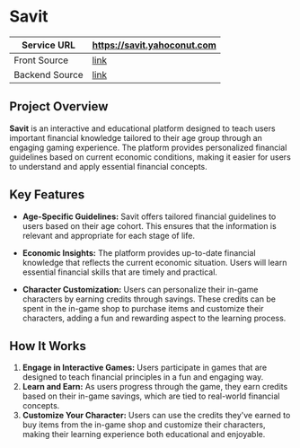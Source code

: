 
# Savit

| Service URL    | https://savit.yahoconut.com |
|----------------|-----------------------------|
| Front Source   | [link](/src/)               |
| Backend Source | [link](amplify/)            |

## Project Overview

**Savit** is an interactive and educational platform designed to teach users important financial knowledge tailored to their age group through an engaging gaming experience. The platform provides personalized financial guidelines based on current economic conditions, making it easier for users to understand and apply essential financial concepts.

## Key Features

- **Age-Specific Guidelines:** Savit offers tailored financial guidelines to users based on their age cohort. This ensures that the information is relevant and appropriate for each stage of life.
  
- **Economic Insights:** The platform provides up-to-date financial knowledge that reflects the current economic situation. Users will learn essential financial skills that are timely and practical.

- **Character Customization:** Users can personalize their in-game characters by earning credits through savings. These credits can be spent in the in-game shop to purchase items and customize their characters, adding a fun and rewarding aspect to the learning process.

## How It Works

1. **Engage in Interactive Games:** Users participate in games that are designed to teach financial principles in a fun and engaging way.
2. **Learn and Earn:** As users progress through the game, they earn credits based on their in-game savings, which are tied to real-world financial concepts.
3. **Customize Your Character:** Users can use the credits they've earned to buy items from the in-game shop and customize their characters, making their learning experience both educational and enjoyable.
